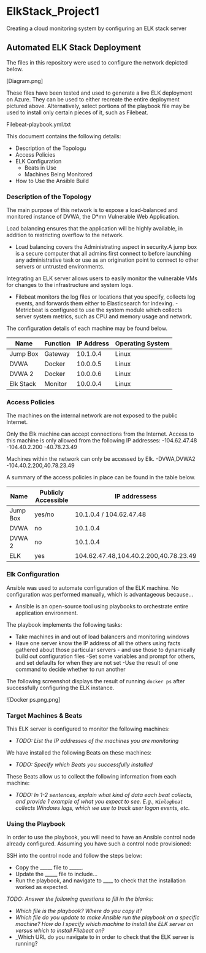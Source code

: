 # ElkStack_Project1
Creating a cloud monitoring system by configuring an ELK stack server
## Automated ELK Stack Deployment

The files in this repository were used to configure the network depicted below.

[Diagram.png]

These files have been tested and used to generate a live ELK deployment on Azure. They can be used to either recreate the entire deployment pictured above. Alternatively, select portions of the playbook file may be used to install only certain pieces of it, such as Filebeat.

  Filebeat-playbook.yml.txt

This document contains the following details:
- Description of the Topologu
- Access Policies
- ELK Configuration
  - Beats in Use
  - Machines Being Monitored
- How to Use the Ansible Build


### Description of the Topology

The main purpose of this network is to expose a load-balanced and monitored instance of DVWA, the D*mn Vulnerable Web Application.

Load balancing ensures that the application will be highly available, in addition to restricting overflow to the network.
- Load balancing covers the Administrating aspect in security.A jump box is a secure computer that all admins first connect to before launching any administrative task or use as an origination point to connect to other servers or untrusted environments.

Integrating an ELK server allows users to easily monitor the vulnerable VMs for changes to the infrastructure and system logs.
- Filebeat monitors the log files or locations that you specify, collects log events, and forwards them either to Elasticsearch for indexing.
-Metricbeat is configured to use the system module which collects server system metrics, such as CPU and memory usage and network.

The configuration details of each machine may be found below.

| Name       | Function | IP Address | Operating System |
|------------|----------|------------|------------------|
| Jump Box   | Gateway  | 10.1.0.4   | Linux            |
| DVWA       | Docker   | 10.0.0.5   | Linux            |
| DVWA 2     | Docker   | 10.0.0.6   | Linux            |
| Elk Stack  | Monitor  | 10.0.0.4   | Linux            |

### Access Policies

The machines on the internal network are not exposed to the public Internet. 

Only the Elk machine can accept connections from the Internet. Access to this machine is only allowed from the following IP addresses:
-104.62.47.48
-104.40.2.200
-40.78.23.49

Machines within the network can only be accessed by Elk.
-DVWA,DVWA2
-104.40.2.200,40.78.23.49

A summary of the access policies in place can be found in the table below.

| Name     | Publicly Accessible | IP addressess                         |
|----------|---------------------|---------------------------------------|
| Jump Box | yes/no              | 10.1.0.4 / 104.62.47.48               |
| DVWA     | no                  | 10.1.0.4                              |
| DVWA 2   | no                  | 10.1.0.4                              |
| ELK      | yes                 | 104.62.47.48,104.40.2.200,40.78.23.49 |

### Elk Configuration

Ansible was used to automate configuration of the ELK machine. No configuration was performed manually, which is advantageous because...
- Ansible is an open-source tool using playbooks to orchestrate entire application environment.

The playbook implements the following tasks:
- Take machines in and out of load balancers and monitoring windows
- Have one server know the IP address of all the others using facts gathered about those particular servers - and use those to dynamically build out configuration files
-Set some variables and prompt for others, and set defaults for when they are not set
-Use the result of one command to decide whether to run another

The following screenshot displays the result of running `docker ps` after successfully configuring the ELK instance.

![Docker ps.png.png]

### Target Machines & Beats
This ELK server is configured to monitor the following machines:
- _TODO: List the IP addresses of the machines you are monitoring_

We have installed the following Beats on these machines:
- _TODO: Specify which Beats you successfully installed_

These Beats allow us to collect the following information from each machine:
- _TODO: In 1-2 sentences, explain what kind of data each beat collects, and provide 1 example of what you expect to see. E.g., `Winlogbeat` collects Windows logs, which we use to track user logon events, etc._

### Using the Playbook
In order to use the playbook, you will need to have an Ansible control node already configured. Assuming you have such a control node provisioned: 

SSH into the control node and follow the steps below:
- Copy the _____ file to _____.
- Update the _____ file to include...
- Run the playbook, and navigate to ____ to check that the installation worked as expected.

_TODO: Answer the following questions to fill in the blanks:_
- _Which file is the playbook? Where do you copy it?_
- _Which file do you update to make Ansible run the playbook on a specific machine? How do I specify which machine to install the ELK server on versus which to install Filebeat on?_
- _Which URL do you navigate to in order to check that the ELK server is running?


